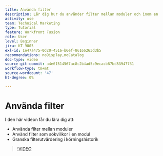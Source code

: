 ```yaml
---
title: Använda filter
description: Lär dig hur du använder filter mellan moduler och inom en modul och granskar körningshistorik, allt i  [!DNL Adobe Workfront Fusion].
activity: use
team: Technical Marketing
type: Tutorial
feature: Workfront Fusion
role: User
level: Beginner
jira: KT-9005
exl-id: 1e47a475-0d20-4516-b6ef-86166263d3b5
recommendations: noDisplay,noCatalog
doc-type: video
source-git-commit: a4e61514567ac8c2b4ad5c9ecacb87bd83947731
workflow-type: tm+mt
source-wordcount: '47'
ht-degree: 0%

---
```


# Använda filter

I den här videon får du lära dig att:

* Använda filter mellan moduler
* Använd filter som sökvillkor i en modul
* Granska filterutvärdering i körningshistorik

>[!VIDEO](https://video.tv.adobe.com/v/335265/?quality=12&learn=on)
